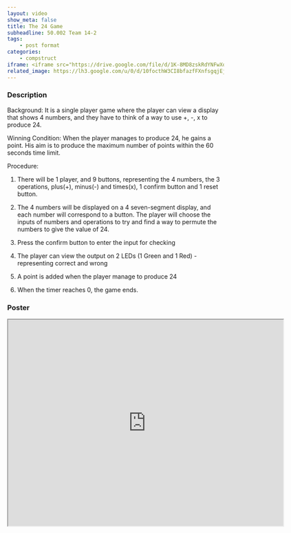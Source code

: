 ```yaml
---
layout: video
show_meta: false
title: The 24 Game
subheadline: 50.002 Team 14-2
tags:
    - post format
categories:
    - compstruct
iframe: <iframe src="https://drive.google.com/file/d/1K-8MD8zskRdYNFwXqdYkOtAuWywSj2tv" width="320" height="240"></iframe>
related_image: https://lh3.google.com/u/0/d/10focthW3CI8bfazfFXnfsgqjEjCL9EMN=w300-h300-p-k-nu-iv1
---
```



### Description

Background: It is a single player game where the player can view a display that shows 4 numbers, and they have to think of a way to use +, -, x to produce 24.

Winning Condition: When the player manages to produce 24, he gains a point. His aim is to produce the maximum number of points within the 60 seconds time limit.

Procedure:

1. There will be 1 player, and 9 buttons, representing the 4 numbers, the 3 operations, plus(+), minus(-) and times(x), 1 confirm button and 1 reset button.

2. The 4 numbers will be displayed on a 4 seven-segment display, and each number will correspond to a button. The player will choose the inputs of numbers and operations to try and find a way to permute the numbers to give the value of 24.

3. Press the confirm button to enter the input for checking

4. The player can view the output on 2 LEDs (1 Green and 1 Red) - representing correct and wrong

5. A point is added when the player manage to produce 24

6. When the timer reaches 0, the game ends.

### Poster

<iframe src="https://drive.google.com/file/d/10focthW3CI8bfazfFXnfsgqjEjCL9EMN/preview" width="640" height="480"></iframe>
